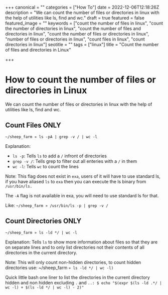 +++
canonical = ""
categories = ["How To"]
date = 2022-12-06T12:18:26Z
description = "We can count the number of files or directories in linux with the help of utilities like ls, find and wc."
draft = true
featured = false
featured_image = ""
keywords = ["count the number of files in linux", "count the number of directories in linux", "count the number of files and directories in linux", "count the number of files or directories in linux", "number of files or directories in linux", "count files in linux", "count directories in linux"]
seotitle = ""
tags = ["linux"]
title = "Count the number of files and directories in Linux"

+++
# How to count the number of files or directories in Linux

We can count the number of files or directories in linux with the help of utilities like ls, find and wc.

## Count Files ONLY

`~/sheep_farm » ls -pA | grep -v / | wc -l`

Explanation:

* `ls -p`: Tells `ls` to add a `/` infront of directories
* `grep -v /`: Tells grep to filter out all enteries with a `/` in them
* `wc -l`: Tells `wc` to count the lines

Note: This flag does not exist in `exa`, users of it will have to use standard ls, if you have aliased `ls` to `exa` then you can execute the ls binary from `/usr/bin/ls.`

The `-A` flag is not available in exa, you will need to use standard ls for that.

Like: `~/sheep_farm » /usr/bin/ls -p | grep -v /`

## Count Directories ONLY

`~/sheep_farm » ls -ld */ | wc -l`

Explanation: Tells `ls` to show more information about files so that they are on separate lines and to only list directories not their contents of all directories in the current directory.

Note: This will only count non-hidden directories, to count hidden directories use: \~/sheep_farm `» ls -ld */ | wc -l)`

Quick little bash one liner to list the directories in the current directory hidden and non hidden excluding `.` and `..: $ echo "$(expr $(ls -ld .*/ | wc -l) + $(ls -ld */ | wc -l) - 2)"`